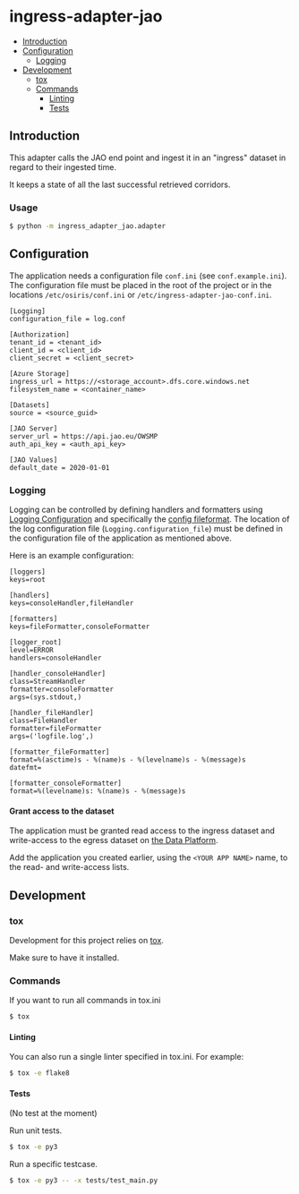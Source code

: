 # ingress-adapter-jao
- [Introduction](#introduction)
- [Configuration](#configuration)
  - [Logging](#logging)
- [Development](#development)
  - [tox](#tox)
  - [Commands](#commands)
    - [Linting](#linting)
    - [Tests](#tests)

## Introduction
This adapter calls the JAO end point and ingest it in an "ingress" dataset in regard to their ingested time.

It keeps a state of all the last successful retrieved corridors.

### Usage
```sh
$ python -m ingress_adapter_jao.adapter  
```

## Configuration

The application needs a configuration file `conf.ini` (see `conf.example.ini`). 
The configuration file must be placed in the root of the project or in the locations `/etc/osiris/conf.ini` or 
`/etc/ingress-adapter-jao-conf.ini`. 

```
[Logging]
configuration_file = log.conf

[Authorization]
tenant_id = <tenant_id>
client_id = <client_id>
client_secret = <client_secret>

[Azure Storage]
ingress_url = https://<storage_account>.dfs.core.windows.net
filesystem_name = <container_name>

[Datasets]
source = <source_guid>

[JAO Server]
server_url = https://api.jao.eu/OWSMP
auth_api_key = <auth_api_key>

[JAO Values]
default_date = 2020-01-01
```

### Logging
Logging can be controlled by defining handlers and formatters using [Logging Configuration](https://docs.python.org/3/library/logging.config.html) and specifically the [config fileformat](https://docs.python.org/3/library/logging.config.html#logging-config-fileformat). 
The location of the log configuration file (`Logging.configuration_file`) must be defined in the configuration file of the application as mentioned above.

Here is an example configuration:
```
[loggers]
keys=root

[handlers]
keys=consoleHandler,fileHandler

[formatters]
keys=fileFormatter,consoleFormatter

[logger_root]
level=ERROR
handlers=consoleHandler

[handler_consoleHandler]
class=StreamHandler
formatter=consoleFormatter
args=(sys.stdout,)

[handler_fileHandler]
class=FileHandler
formatter=fileFormatter
args=('logfile.log',)

[formatter_fileFormatter]
format=%(asctime)s - %(name)s - %(levelname)s - %(message)s
datefmt=

[formatter_consoleFormatter]
format=%(levelname)s: %(name)s - %(message)s
```

#### Grant access to the dataset
The application must be granted read access to the ingress dataset and write-access to the egress dataset on 
[the Data Platform](https://dataplatform.energinet.dk/).

Add the application you created earlier, using the `<YOUR APP NAME>` name, to the read- and write-access lists.


## Development

### tox

Development for this project relies on [tox](https://tox.readthedocs.io/).

Make sure to have it installed.

### Commands

If you want to run all commands in tox.ini

```sh
$ tox
```

#### Linting

You can also run a single linter specified in tox.ini. For example:

```sh
$ tox -e flake8
```


#### Tests

(No test at the moment)

Run unit tests.

```sh
$ tox -e py3
```

Run a specific testcase.

```sh
$ tox -e py3 -- -x tests/test_main.py
```